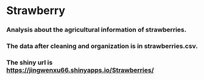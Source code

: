 # Strawberry

### Analysis about the agricultural information of strawberries.

### The data after cleaning and organization is in strawberries.csv.

### The shiny url is https://jingwenxu66.shinyapps.io/Strawberries/
